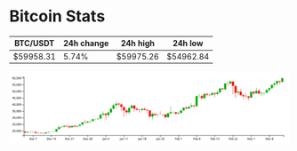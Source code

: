 # Bitcoin Stats

BTC/USDT|24h change|24h high|24h low|
|---|---|---|---|
|$59958.31|5.74%|$59975.26|$54962.84|

<img src="./chart.svg">
